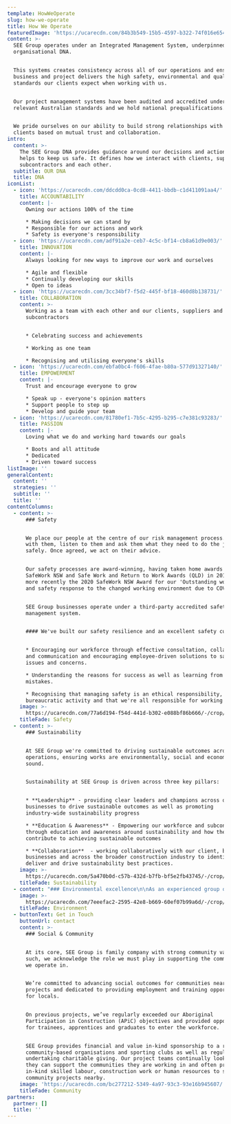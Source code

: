 ```yaml
---
template: HowWeOperate
slug: how-we-operate
title: How We Operate
featuredImage: 'https://ucarecdn.com/84b3b549-15b5-4597-b322-74f016e65422/'
content: >-
  SEE Group operates under an Integrated Management System, underpinned by our
  organisational DNA. 


  This systems creates consistency across all of our operations and ensures each
  business and project delivers the high safety, environmental and quality
  standards our clients expect when working with us. 


  Our project management systems have been audited and accredited under the
  relevant Australian standards and we hold national prequalifications. 


  We pride ourselves on our ability to build strong relationships with our
  clients based on mutual trust and collaboration.
intro:
  content: >-
    The SEE Group DNA provides guidance around our decisions and actions and
    helps to keep us safe. It defines how we interact with clients, suppliers,
    subcontractors and each other.
  subtitle: OUR DNA
  title: DNA
iconList:
  - icon: 'https://ucarecdn.com/ddcdd0ca-0cd8-4411-bbdb-c1d411091aa4/'
    title: ACCOUNTABILITY
    content: |-
      Owning our actions 100% of the time 

      * Making decisions we can stand by 
      * Responsible for our actions and work 
      * Safety is everyone's responsibility
  - icon: 'https://ucarecdn.com/adf91a2e-ceb7-4c5c-bf14-cb8a61d9e003/'
    title: INNOVATION
    content: |-
      Always looking for new ways to improve our work and ourselves

      * Agile and flexible 
      * Continually developing our skills
      * Open to ideas
  - icon: 'https://ucarecdn.com/3cc34bf7-f5d2-445f-bf18-460d8b138731/'
    title: COLLABORATION
    content: >-
      Working as a team with each other and our clients, suppliers and
      subcontractors 


      * Celebrating success and achievements 

      * Working as one team 

      * Recognising and utilising everyone's skills
  - icon: 'https://ucarecdn.com/ebfa0bc4-f606-4fae-b80a-577d91327140/'
    title: EMPOWERMENT
    content: |-
      Trust and encourage everyone to grow 

      * Speak up - everyone's opinion matters 
      * Support people to step up 
      * Develop and guide your team
  - icon: 'https://ucarecdn.com/81780ef1-7b5c-4295-b295-c7e381c93283/'
    title: PASSION
    content: |-
      Loving what we do and working hard towards our goals 

      * Boots and all attitude 
      * Dedicated 
      * Driven toward success
listImage: ''
generalContent:
  content: ''
  strategies: ''
  subtitle: ''
  title: ''
contentColumns:
  - content: >-
      ### Safety


      We place our people at the centre of our risk management process. We talk
      with them, listen to them and ask them what they need to do the job
      safely. Once agreed, we act on their advice. 


      Our safety processes are award-winning, having taken home awards at the
      SafeWork NSW and Safe Work and Return to Work Awards (QLD) in 2018 and
      more recently the 2020 SafeWork NSW Award for our 'Outstanding work health
      and safety response to the changed working environment due to COVID-19'.


      SEE Group businesses operate under a third-party accredited safety
      management system.


      #### We've built our safety resilience and an excellent safety culture by:


      * Encouraging our workforce through effective consultation, collaboration
      and communication and encouraging employee-driven solutions to safety
      issues and concerns. 

      * Understanding the reasons for success as well as learning from our
      mistakes. 

      * Recognising that managing safety is an ethical responsibility, not a
      bureaucratic activity and that we're all responsible for working safely.
    image: >-
      https://ucarecdn.com/77a6d194-f54d-441d-b302-e088bf86b666/-/crop/1265x844/207,139/-/preview/
    titleFade: Safety
  - content: >-
      ### Sustainability


      At SEE Group we're committed to driving sustainable outcomes across our
      operations, ensuring works are environmentally, social and economically
      sound. 


      Sustainability at SEE Group is driven across three key pillars: 


      * **Leadership** - providing clear leaders and champions across our
      businesses to drive sustainable outcomes as well as promoting
      industry-wide sustainability progress

      * **Education & Awareness** - Empowering our workforce and subcontractors
      through education and awareness around sustainability and how their works
      contribute to achieving sustainable outcomes

      * **Collaboration**  - working collaboratively with our client, between
      businesses and across the broader construction industry to identify,
      deliver and drive sustainability best practices.
    image: >-
      https://ucarecdn.com/5a470b0d-c57b-432d-b7fb-bf5e2fb43745/-/crop/1800x937/0,155/-/preview/
    titleFade: Sustainability
  - content: "### Environmental excellence\n\nAs an experienced group of companies, SEE Group recognises that our works have the potential to impact on the environment. We’re committed to minimising and reducing the environmental impacts of our operations.\n\nWe encourage environmental awareness within our workforce and support project teams to uphold the highest standards when implementing our environmental procedures. The environmental procedures and policies contained within our integrated management system comply with the relevant environmental legislation and regulations. \n\nSEE Civil in particular, has vast experience working successfully on environmentally sensitive projects including works within Endangered Ecological Communities. We’ve received praise from clients and government agencies alike for our commitment to environmental standards and won the 2017 CCF Earth Awards for our unrivalled environmental management initiatives.\n\nCivil construction has a significant role to play with the major responsibility of ensuring the protection of the environment and wildlife where we work and that the impact is minimal, managed and mitigated.\r\n\nWe are proud at the SEE Group to now be an active corporate partner with the Currumbin Wildlife Hospital Foundation and support and recognise the amazing work the wildlife doctors, nurses, volunteers and the operations team conduct on a daily basis, 365 days a year.\r\n\nAt SEE Group we are committed to positive environmental outcomes of any projects we undertake and look forward to playing a collaborative role in the sustainability of our environment and wildlife with the hospital, leaving a positive legacy for our future generations to enjoy."
    image: >-
      https://ucarecdn.com/7eeefac2-2595-42e8-b669-60ef07b99a6d/-/crop/575x442/0,104/-/preview/
    titleFade: Environment
  - buttonText: Get in Touch
    buttonUrl: contact
    content: >-
      ### Social & Community


      At its core, SEE Group is family company with strong community values. As
      such, we acknowledge the role we must play in supporting the communities
      we operate in. 


      We’re committed to advancing social outcomes for communities nearby to our
      projects and dedicated to providing employment and training opportunities
      for locals. 


      On previous projects, we’ve regularly exceeded our Aboriginal
      Participation in Construction (APiC) objectives and provided opportunities
      for trainees, apprentices and graduates to enter the workforce. 


      SEE Group provides financial and value in-kind sponsorship to a range of
      community-based organisations and sporting clubs as well as regularly
      undertaking charitable giving. Our project teams continually look for ways
      they can support the communities they are working in and often provide
      in-kind skilled labour, construction work or human resources to support
      community projects nearby.
    image: 'https://ucarecdn.com/bc277212-5349-4a97-93c3-93e16b945607/'
    titleFade: Community
partners:
  partner: []
  title: ''
---
```


